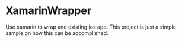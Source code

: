 XamarinWrapper
==============

Use xamarin to wrap and existing ios app. This project is just a simple sample on how this can be accomplished.